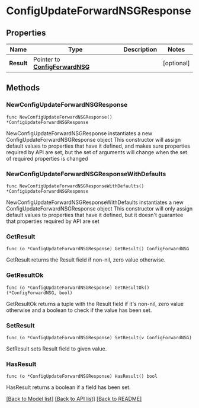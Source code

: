 # ConfigUpdateForwardNSGResponse

## Properties

Name | Type | Description | Notes
------------ | ------------- | ------------- | -------------
**Result** | Pointer to [**ConfigForwardNSG**](ConfigForwardNSG.md) |  | [optional] 

## Methods

### NewConfigUpdateForwardNSGResponse

`func NewConfigUpdateForwardNSGResponse() *ConfigUpdateForwardNSGResponse`

NewConfigUpdateForwardNSGResponse instantiates a new ConfigUpdateForwardNSGResponse object
This constructor will assign default values to properties that have it defined,
and makes sure properties required by API are set, but the set of arguments
will change when the set of required properties is changed

### NewConfigUpdateForwardNSGResponseWithDefaults

`func NewConfigUpdateForwardNSGResponseWithDefaults() *ConfigUpdateForwardNSGResponse`

NewConfigUpdateForwardNSGResponseWithDefaults instantiates a new ConfigUpdateForwardNSGResponse object
This constructor will only assign default values to properties that have it defined,
but it doesn't guarantee that properties required by API are set

### GetResult

`func (o *ConfigUpdateForwardNSGResponse) GetResult() ConfigForwardNSG`

GetResult returns the Result field if non-nil, zero value otherwise.

### GetResultOk

`func (o *ConfigUpdateForwardNSGResponse) GetResultOk() (*ConfigForwardNSG, bool)`

GetResultOk returns a tuple with the Result field if it's non-nil, zero value otherwise
and a boolean to check if the value has been set.

### SetResult

`func (o *ConfigUpdateForwardNSGResponse) SetResult(v ConfigForwardNSG)`

SetResult sets Result field to given value.

### HasResult

`func (o *ConfigUpdateForwardNSGResponse) HasResult() bool`

HasResult returns a boolean if a field has been set.


[[Back to Model list]](../README.md#documentation-for-models) [[Back to API list]](../README.md#documentation-for-api-endpoints) [[Back to README]](../README.md)


